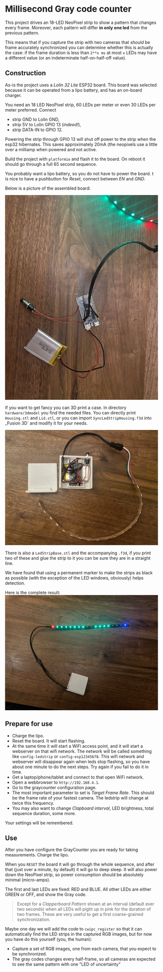 # Millisecond Gray code counter

This project drives an 18-LED NeoPixel strip to show a pattern that changes every frame. Moreover, each pattern will differ **in only one led** from the previous pattern.

This means that if you capture the strip with two cameras that _should_ be frame accurately synchronized you can determine whether this is actually the case: if the frame duration is less than `2**x ms` at most `x` LEDs may have a different value (or an indeterminate half-on-half-off value).

## Construction

As-is the project uses a _Lolin 32 Lite_ ESP32 board. This board was selected because it can be operated from a lipo battery, and has an on-board charger.

You need an 18 LED NeoPixel strip, 60 LEDs per meter or even 30 LEDs per meter preferred. Connect

- strip GND to Lolin GND, 
- strip 5V to Lolin GPIO 13 (_indeed!_), 
- strip DATA-IN to GPIO 12. 

Powering the strip through GPIO 13 will shut off power to the strip when the esp32 hibernates. This saves approximately 20mA (the neopixels use a little over a milliamp when powered and not active.

Build the project with `platformio` and flash it to the board. On reboot it should go through a full 65 second sequence.

You probably want a lipo battery, so you do not have to power the board. t is nice to have a pushbutton for _Reset_, connect between _EN_ and _GND_. 

Below is a picture of the assembled board:

![Assembled board](hardware/board-construction.jpeg)

If you want to get fancy you can 3D print a case. In directory `hardware/3dmodel` you find the needed files. You can directly print `Housing.stl` and `Lid.stl`, or you can import `SyncLedStripHousing.f3d` into _Fusion 3D` and modify it for your needs.

![Board complete with housing](hardware/complete.jpeg)

There is also a `LedStripBase.stl` and the accompanying `.f3d`, if you print two of these and glue the strip to it you can be sure they are in a straight line.

We have found that using a permanent marker to make the strips as black as possible (with the exception of the LED windows, obviously) helps detection.

Here is the complete result:
![Board in operation](hardware/inoperation.jpeg)

## Prepare for use

- Charge the lipo.
- Reset the board. It will start flashing.
- At the same time it will start a WiFi access point, and it will start a webserver on that wifi network. The network will be called something like `config-ledstrip` or `config-esp12345678`. This wifi network and webserver will disappear again when leds stop flashing, so you have about one minute to do the next steps. Try again if you fail to do it in time.
- Get a laptop/phone/tablet and connect to that open WiFi network.
- Open a webbrowser to `http://192.168.4.1`.
- Go to the graycounter configuration page.
- The most important parameter to set is _Target Frame Rate_. This should be the frame rate of your fastest camera. The ledstrip will change at twice this frequency.
- You may also want to change _Clapboard interval_, LED brightness, total sequence duration, some more.

Your settings will be remembered.


## Use

After you have configure the GrayCounter you are ready for taking measurements.
Charge the lipo.

When you `RESET` the board it will go through the whole sequence, and after that (just over a minute, by default) it will go to deep sleep. It will also power down the NeoPixel strip, so power consumption should be absolutely minimal (micro-amps).

The first and last LEDs are fixed: RED and BLUE. All other LEDs are either GREEN or OFF, and show the Gray code.

> Except for a _Clapperboard Pattern_ shown at an interval (default ever two seconds) when all LEDs will pight up in pink for the duration of two frames. These are very useful to get a first coarse-grained synchronization.

Maybe one day we will add the code to `cwipc_register` so that it can automatically find the LED strips in the captured RGB images, but for now you have do this yourself (you, the human):

- Capture a set of RGB images, one from each camera, that you expect to be synchronized.
- The gray codes changes every half-frame, so all cameras are expected to see the same pattern with one "LED of uncertainty"